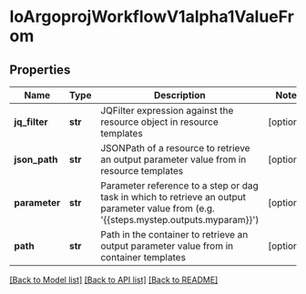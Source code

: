 # IoArgoprojWorkflowV1alpha1ValueFrom

## Properties
Name | Type | Description | Notes
------------ | ------------- | ------------- | -------------
**jq_filter** | **str** | JQFilter expression against the resource object in resource templates | [optional] 
**json_path** | **str** | JSONPath of a resource to retrieve an output parameter value from in resource templates | [optional] 
**parameter** | **str** | Parameter reference to a step or dag task in which to retrieve an output parameter value from (e.g. &#x27;{{steps.mystep.outputs.myparam}}&#x27;) | [optional] 
**path** | **str** | Path in the container to retrieve an output parameter value from in container templates | [optional] 

[[Back to Model list]](../README.md#documentation-for-models) [[Back to API list]](../README.md#documentation-for-api-endpoints) [[Back to README]](../README.md)

